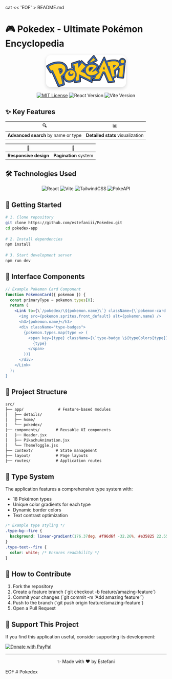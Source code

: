 cat << 'EOF' > README.md
# 🎮 Pokedex - Ultimate Pokémon Encyclopedia

<div align="center">
  <img src="https://raw.githubusercontent.com/PokeAPI/media/master/logo/pokeapi_256.png" width="250" style="border-radius: 15px; box-shadow: 0 4px 12px rgba(0,0,0,0.15)" alt="Pokedex Logo">
  
  [![MIT License](https://img.shields.io/badge/License-MIT-green.svg)](LICENSE)
  ![React Version](https://img.shields.io/badge/React-18+-61DAFB.svg?logo=react)
  ![Vite Version](https://img.shields.io/badge/Vite-4.x-646CFF.svg?logo=vite)
</div>

## ✨ Key Features

| 🔍 | 📊 |
|----|----|
| **Advanced search** by name or type | **Detailed stats** visualization |

| 📱 | 🔄 |
|----|----|
| **Responsive design** | **Pagination** system |

## 🛠️ Technologies Used

<div align="center">

![React](https://img.shields.io/badge/-React-61DAFB?logo=react&logoColor=white&style=for-the-badge)
![Vite](https://img.shields.io/badge/-Vite-646CFF?logo=vite&logoColor=white&style=for-the-badge)
![TailwindCSS](https://img.shields.io/badge/-TailwindCSS-06B6D4?logo=tailwindcss&logoColor=white&style=for-the-badge)
![PokeAPI](https://img.shields.io/badge/-PokeAPI-EF5350?logo=pokemon&logoColor=white&style=for-the-badge)

</div>

## 🚀 Getting Started

```bash
# 1. Clone repository
git clone https://github.com/estefaniii/Pokedex.git
cd pokedex-app

# 2. Install dependencies
npm install

# 3. Start development server
npm run dev
```

## 🎨 Interface Components

```jsx
// Example Pokemon Card Component
function PokemonCard({ pokemon }) {
  const primaryType = pokemon.types[0];
  return (
    <Link to={\`/pokedex/\${pokemon.name}\`} className={\`pokemon-card \${typeColors[primaryType]}\`}>
      <img src={pokemon.sprites.front_default} alt={pokemon.name} />
      <h3>{pokemon.name}</h3>
      <div className="type-badges">
        {pokemon.types.map(type => (
          <span key={type} className={\`type-badge \${typeColors[type]}\`}>
            {type}
          </span>
        ))}
      </div>
    </Link>
  );
}
```

## 📂 Project Structure

```
src/
├── app/               # Feature-based modules
│   ├── details/
│   ├── home/
│   └── pokedex/            
├── components/       # Reusable UI components
│   ├── Header.jsx
│   ├── PikachuAnimation.jsx
│   └── ThemeToggle.jsx
├── context/          # State management
├── layout/           # Page layouts
├── routes/           # Application routes
```

## 🌈 Type System

The application features a comprehensive type system with:

- 18 Pokémon types
- Unique color gradients for each type
- Dynamic border colors
- Text contrast optimization

```css
/* Example type styling */
.type-bg--fire {
  background: linear-gradient(176.37deg, #f96d6f -32.26%, #e35825 22.55%, #e8ae1b 125.72%);
}
.type-text--fire {
  color: white; /* Ensures readability */
}
```

## 🤝 How to Contribute

1. Fork the repository
2. Create a feature branch (\`git checkout -b feature/amazing-feature\`)
3. Commit your changes (\`git commit -m 'Add amazing feature'\`)
4. Push to the branch (\`git push origin feature/amazing-feature\`)
5. Open a Pull Request



## 💖 Support This Project

If you find this application useful, consider supporting its development:

[![Donate with PayPal](https://img.shields.io/badge/Donate-PayPal-00457C?style=for-the-badge&logo=paypal)](https://paypal.me/estefanniii?country.x=PA&locale.x=es_XC)

---

<div align="center">
  <p>✨ Made with ❤️ by Estefani</p>
</div>
EOF
# Pokedex
